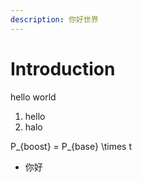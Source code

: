 ```yaml
---
description: 你好世界
---
```


# Introduction

hello world

1. hello
2. halo

P\_{boost} = P\_{base} \times t

* 你好

